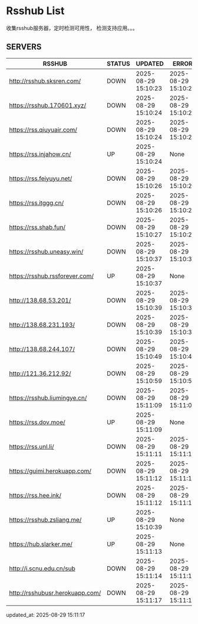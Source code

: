 # Rsshub List

收集rsshub服务器，定时检测可用性， 检测支持应用。。。


## SERVERS

|  RSSHUB   | STATUS  | UPDATED  | ERROR  | TWITTER |  
|  ----  | ----  | ----  | ----  | ---- |  
| http://rsshub.sksren.com/ | DOWN | 2025-08-29 15:10:23 | 2025-08-29 15:10:23 |  
| https://rsshub.170601.xyz/ | DOWN | 2025-08-29 15:10:24 | 2025-08-29 15:10:24 |  
| https://rss.qiuyuair.com/ | DOWN | 2025-08-29 15:10:24 | 2025-08-29 15:10:24 |  
| https://rss.injahow.cn/ | UP | 2025-08-29 15:10:24 | None ||  
| https://rss.feiyuyu.net/ | DOWN | 2025-08-29 15:10:26 | 2025-08-29 15:10:26 |  
| https://rss.itggg.cn/ | DOWN | 2025-08-29 15:10:26 | 2025-08-29 15:10:26 |  
| https://rss.shab.fun/ | DOWN | 2025-08-29 15:10:27 | 2025-08-29 15:10:27 |  
| https://rsshub.uneasy.win/ | DOWN | 2025-08-29 15:10:37 | 2025-08-29 15:10:37 |  
| https://rsshub.rssforever.com/ | UP | 2025-08-29 15:10:37 | None ||  
| http://138.68.53.201/ | DOWN | 2025-08-29 15:10:39 | 2025-08-29 15:10:39 |  
| http://138.68.231.193/ | DOWN | 2025-08-29 15:10:39 | 2025-08-29 15:10:39 |  
| http://138.68.244.107/ | DOWN | 2025-08-29 15:10:49 | 2025-08-29 15:10:49 |  
| http://121.36.212.92/ | DOWN | 2025-08-29 15:10:59 | 2025-08-29 15:10:59 |  
| https://rsshub.liumingye.cn/ | DOWN | 2025-08-29 15:11:09 | 2025-08-29 15:11:09 |  
| https://rss.dov.moe/ | UP | 2025-08-29 15:11:09 | None ||  
| https://rss.unl.li/ | DOWN | 2025-08-29 15:11:11 | 2025-08-29 15:11:11 |  
| https://guimi.herokuapp.com/ | DOWN | 2025-08-29 15:11:12 | 2025-08-29 15:11:12 |  
| https://rss.hee.ink/ | DOWN | 2025-08-29 15:11:12 | 2025-08-29 15:11:12 |  
| https://rsshub.zsliang.me/ | UP | 2025-08-29 15:10:39 | None |OK|  
| https://hub.slarker.me/ | UP | 2025-08-29 15:11:13 | None ||  
| http://i.scnu.edu.cn/sub | DOWN | 2025-08-29 15:11:14 | 2025-08-29 15:11:14 |  
| http://rsshubusr.herokuapp.com/ | DOWN | 2025-08-29 15:11:17 | 2025-08-29 15:11:17 |  
  

updated_at: 2025-08-29 15:11:17  
